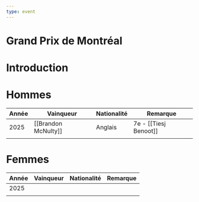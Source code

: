 ```yaml
---
type: event
---
```


# Grand Prix de Montréal

# Introduction

# Hommes

| Année | Vainqueur           | Nationalité | Remarque              |
| ----- | ------------------- | ----------- | --------------------- |
| 2025  | [[Brandon McNulty]] | Anglais     | 7e - [[Tiesj Benoot]] |
|       |                     |             |                       |
# Femmes

| Année | Vainqueur | Nationalité | Remarque |
| ----- | --------- | ----------- | -------- |
| 2025  |           |             |          |
|       |           |             |          |
